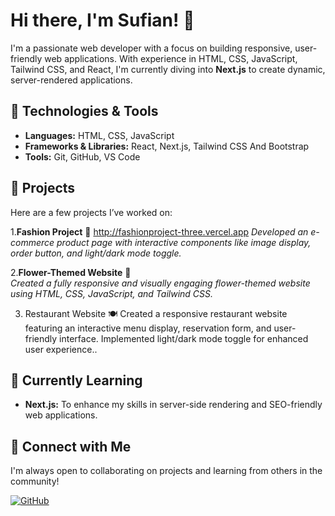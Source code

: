 # Hi there, I'm Sufian! 👋

I'm a passionate web developer with a focus on building responsive, user-friendly web applications. With experience in HTML, CSS, JavaScript, Tailwind CSS, and React, I'm currently diving into **Next.js** to create dynamic, server-rendered applications.

## 🔧 Technologies & Tools
- **Languages:** HTML, CSS, JavaScript
- **Frameworks & Libraries:** React, Next.js, Tailwind CSS And Bootstrap
- **Tools:** Git, GitHub, VS Code

## 🌸 Projects
Here are a few projects I’ve worked on:

 1.**Fashion Project** 👗
 http://fashionproject-three.vercel.app 
*Developed an e-commerce product page with interactive components like image display, order button, and light/dark mode toggle.*

2.**Flower-Themed Website** 🌼  
*Created a fully responsive and visually engaging flower-themed website using HTML, CSS, JavaScript, and Tailwind CSS.*

3. Restaurant Website 🍽️
Created a responsive restaurant website featuring an interactive menu display, reservation form, and user-friendly interface. Implemented light/dark mode toggle for enhanced user experience.. 
## 🌱 Currently Learning
- **Next.js:** To enhance my skills in server-side rendering and SEO-friendly web applications.
  
## 🤝 Connect with Me
I'm always open to collaborating on projects and learning from others in the community! 

[![GitHub](https://img.shields.io/badge/GitHub-Profile-blue?logo=github&style=for-the-badge)](https://github.com/abu-sufian-24)
